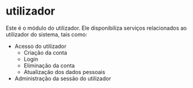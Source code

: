 # utilizador
Este é o módulo do utilizador. Ele disponibiliza serviços relacionados ao utilizador do sistema, tais como:
 * Acesso do utilizador
   * Criação da conta
   * Login
   * Eliminação da conta
   * Atualização dos dados pessoais
 * Administração da sessão do utilizador
